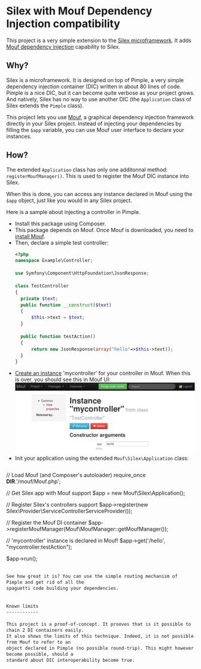 Silex with Mouf Dependency Injection compatibility
==================================================

This project is a very simple extension to the [Silex microframework](http://silex.sensiolabs.org/).
It adds [Mouf dependency injection](http://mouf-php.com) capability to Silex.

Why?
----

Silex is a microframework. It is designed on top of Pimple, a very simple dependency injection container 
(DIC) written in about 80 lines of code.
Pimple is a nice DIC, but it can become quite verbose as your project grows. And natively, Silex
has no way to use another DIC (the `Application` class of Silex extends the `Pimple` class).

This project lets you use [Mouf](http://mouf-php.com), a graphical dependency injection framework
directly in your Silex project. Instead of injecting your dependencies by filling the `$app` variable,
you can use Mouf user interface to declare your instances.

How?
----

The extended `Application` class has only one additonnal method: `registerMoufManager()`. This is
used to register the Mouf DIC instance into Silex.

When this is done, you can access any instance declared in Mouf using the `$app` object, just like you would in
any Silex project.

Here is a sample about injecting a controller in Pimple.

- Install this package using Composer.
- This package depends on Mouf. Once Mouf is downloaded,
  you need to [install Mouf](http://mouf-php.com/packages/mouf/mouf/doc/installing_mouf.md).
- Then, declare a simple test controller:
  ```php
  <?php
  namespace Example\Controller;

  use Symfony\Component\HttpFoundation\JsonResponse;

  class TestController
  {
  	private $text;
  	public function __construct($text)
  	{
  		$this->text = $text;
  	}

  	public function testAction()
  	{
  		return new JsonResponse(array("hello"=>$this->text));
  	}
  }
  ```
- [Create an instance](http://mouf-php.com/packages/mouf/mouf/doc/mouf_di_ui.md) 'mycontroller' for your controller in Mouf.
  When this is over, you should see this in Mouf UI:
  ![Controller's instance](doc/images/mycontroller_instance.png)
- Init your application using the extended `Mouf\Silex\Application` class:
  ```php
// Load Mouf (and Composer's autoloader)
require_once __DIR__.'/mouf/Mouf.php';

// Get Silex app with Mouf support
$app = new Mouf\Silex\Application();

// Register Silex's controllers support
$app->register(new Silex\Provider\ServiceControllerServiceProvider());

// Register the Mouf DI container
$app->registerMoufManager(Mouf\MoufManager::getMoufManager());

// 'mycontroller' instance is declared in Mouf!
$app->get('/hello', "mycontroller:testAction");

$app->run();  
  ```
  
See how great it is? You can use the simple routing mechanism of Pimple and get rid of all the
spaguetti code building your dependencies.


Known limits
------------

This project is a proof-of-concept. It prooves that is it possible to chain 2 DI containers easily.
It also shows the limits of this technique. Indeed, it is not possible from Mouf to refer to an
object declared in Pimple (no possible round-trip). This might however become possible, should a 
standard about DIC interoperability become true.